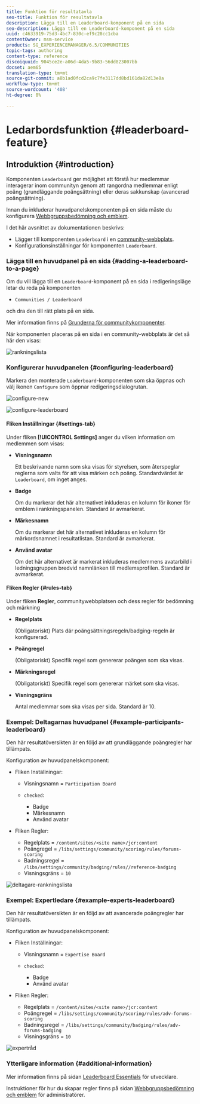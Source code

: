 ```yaml
---
title: Funktion för resultatavla
seo-title: Funktion för resultatavla
description: Lägga till en Leaderboard-komponent på en sida
seo-description: Lägga till en Leaderboard-komponent på en sida
uuid: c4633919-75d3-4bc7-830c-ef9c28cc1cba
contentOwner: msm-service
products: SG_EXPERIENCEMANAGER/6.5/COMMUNITIES
topic-tags: authoring
content-type: reference
discoiquuid: 9045ce2e-a06d-4da5-9b83-56dd823007bb
docset: aem65
translation-type: tm+mt
source-git-commit: a8b1ad0fcd2ca9c7fe3117dd8bd161da82d13e8a
workflow-type: tm+mt
source-wordcount: '408'
ht-degree: 0%

---
```



# Ledarbordsfunktion {#leaderboard-feature}

## Introduktion {#introduction}

Komponenten `Leaderboard` ger möjlighet att förstå hur medlemmar interagerar inom communityn genom att rangordna medlemmar enligt poäng (grundläggande poängsättning) eller deras sakkunskap (avancerad poängsättning).

Innan du inkluderar huvudpanelskomponenten på en sida måste du konfigurera [Webbgruppsbedömning och emblem](/help/communities/implementing-scoring.md).

I det här avsnittet av dokumentationen beskrivs:

* Lägger till komponenten `Leaderboard` i en [community-webbplats](/help/communities/overview.md#community-sites).
* Konfigurationsinställningar för komponenten `Leaderboard`.

### Lägga till en huvudpanel på en sida {#adding-a-leaderboard-to-a-page}

Om du vill lägga till en `Leaderboard`-komponent på en sida i redigeringsläge letar du reda på komponenten

* `Communities / Leaderboard`

och dra den till rätt plats på en sida.

Mer information finns på [Grunderna för communitykomponenter](/help/communities/basics.md).

När komponenten placeras på en sida i en community-webbplats är det så här den visas:

![rankningslista](assets/leaderboard.png)

### Konfigurerar huvudpanelen {#configuring-leaderboard}

Markera den monterade `Leaderboard`-komponenten som ska öppnas och välj ikonen `Configure` som öppnar redigeringsdialogrutan.

![configure-new](assets/configure-new.png)

![configure-leaderboard](assets/configure-leaderboard.png)

#### Fliken Inställningar {#settings-tab}

Under fliken **[!UICONTROL Settings]** anger du vilken information om medlemmen som visas:

* **Visningsnamn**

   Ett beskrivande namn som ska visas för styrelsen, som återspeglar reglerna som valts för att visa märken och poäng.
Standardvärdet är `Leaderboard`, om inget anges.

* **Badge**

   Om du markerar det här alternativet inkluderas en kolumn för ikoner för emblem i rankningspanelen.
Standard är avmarkerat.

* **Märkesnamn**

   Om du markerar det här alternativet inkluderas en kolumn för märkordsnamnet i resultatlistan.
Standard är avmarkerat.

* **Använd avatar**

   Om det här alternativet är markerat inkluderas medlemmens avatarbild i ledningsgruppen bredvid namnlänken till medlemsprofilen.
Standard är avmarkerat.

#### Fliken Regler {#rules-tab}

Under fliken **Regler**, communitywebbplatsen och dess regler för bedömning och märkning

* **Regelplats**

   (Obligatoriskt) Plats där poängsättningsregeln/badging-regeln är konfigurerad.

* **Poängregel**

   (Obligatoriskt) Specifik regel som genererar poängen som ska visas.

* **Märkningsregel**

   (Obligatoriskt) Specifik regel som genererar märket som ska visas.

* **Visningsgräns**

   Antal medlemmar som ska visas per sida. Standard är 10.

### Exempel: Deltagarnas huvudpanel {#example-participants-leaderboard}

Den här resultatöversikten är en följd av att grundläggande poängregler har tillämpats.

Konfiguration av huvudpanelskomponent:

* Fliken Inställningar:

   * Visningsnamn = `Participation Board`
   * `checked`:

      * Badge
      * Märkesnamn
      * Använd avatar

* Fliken Regler:

   * Regelplats = `/content/sites/<site name>/jcr:content`
   * Poängregel = `/libs/settings/community/scoring/rules/forums-scoring`
   * Badningsregel = `/libs/settings/community/badging/rules//reference-badging`
   * Visningsgräns = `10`

![deltagare-rankningslista](assets/participants-leaderboard.png)

### Exempel: Expertledare {#example-experts-leaderboard}

Den här resultatöversikten är en följd av att avancerade poängregler har tillämpats.

Konfiguration av huvudpanelskomponent:

* Fliken Inställningar:

   * Visningsnamn = `Expertise Board`
   * `checked`:

      * Badge
      * Använd avatar

* Fliken Regler:

   * Regelplats = `/content/sites/<site name>/jcr:content`
   * Poängregel = `/libs/settings/community/scoring/rules/adv-forums-scoring`
   * Badningsregel = `/libs/settings/community/badging/rules/adv-forums-badging`
   * Visningsgräns = `10`

![expertråd](assets/experts-leaderboard.png)

### Ytterligare information {#additional-information}

Mer information finns på sidan [Leaderboard Essentials](/help/communities/leaderboard.md) för utvecklare.

Instruktioner för hur du skapar regler finns på sidan [Webbgruppsbedömning och emblem](/help/communities/implementing-scoring.md) för administratörer.
